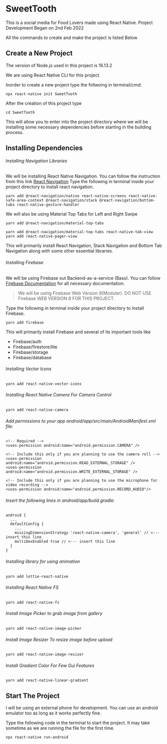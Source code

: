 # SweetTooth
This is a social media for Food Lovers made using React Native. Project Development Began on 2nd Feb 2022

All the commands to create and make the project is listed Below

## Create a New Project
The version of Node.js used in this project is 16.13.2 

We are using React Native CLI for this project.

Inorder to create a new project type the follwoing in terminal/cmd:
```
npx react-native init SweetTooth
```
After the creation of this project type
```
cd SweetTooth
```
This will allow you to enter into the project directory where we will be installing some necessary dependencies before starting in the building process.
## Installing Dependencies

###### Installing Navigation Libraries

We will be installing React Native Navigation. You can follow the instruction from this link [React Navigation](https://reactnavigation.org/docs/getting-started)
Type the following in terminal inside your project directory to install react navigation.
```
yarn add @react-navigation/native react-native-screens react-native-safe-area-context @react-navigation/stack @react-navigation/bottom-tabs react-native-gesture-handler
```
We will also be using Material Top Tabs for Left and Right Swipe
```
yarn add @react-navigation/material-top-tabs
```
```
yarn add @react-navigation/material-top-tabs react-native-tab-view
yarn add react-native-pager-view

```
This will primarily install React Navigation, Stack Navigation and Bottom Tab Navigation along with some other essential libraries.


###### Installing Firebase

We will be using Firebase out Backend-as-a-service (Bass). You can follow [Firebase Documentation](https://firebase.google.com/docs/build) for all necessary documentation.

> We will be using Firebase Web Version 9(Modular). DO NOT USE Firebase WEB VERSION 8 FOR THIS PROJECT.
 
Type the following in terminal inside your project directory to install Firebase.
```
yarn add firebase
```
This will primarily install Firebase and several of its important tools like 
- Firebase/auth
- Firebase/firestore/lite
- Firebase/storage
- Firebase/database

###### Installing Vector Icons

```
yarn add react-native-vector-icons
```

###### Installing React Native Camera For Camera Control
```
yarn add react-native-camera
```

###### Add permissions to your app android/app/src/main/AndroidManifest.xml file:

```
<!-- Required -->
<uses-permission android:name="android.permission.CAMERA" />

<!-- Include this only if you are planning to use the camera roll -->
<uses-permission android:name="android.permission.READ_EXTERNAL_STORAGE" />
<uses-permission android:name="android.permission.WRITE_EXTERNAL_STORAGE" />

<!-- Include this only if you are planning to use the microphone for video recording -->
<uses-permission android:name="android.permission.RECORD_AUDIO"/>
```

###### Insert the following lines in android/app/build.gradle:

```
android {
  ...
  defaultConfig {
    ...
    missingDimensionStrategy 'react-native-camera', 'general' // <--- insert this line
    multiDexEnabled true // <--- insert this line
  }
}
```

###### Installing library for using animation
```
yarn add lottie-react-native
```

###### Installing React Native FS
```
yarn add react-native-fs
```

###### Install Image Picker to grab image from gallery
```
yarn add react-native-image-picker
```

###### Install Image Resizer To resize image before upload
```
yarn add react-native-image-resizer
```

###### Install Gradient Color For Few Gui Features
```
yarn add react-native-linear-gradient
```





## Start The Project

I will be using an external phone for development. You can use an android emulator too as long as it works perfectly fine.

Type the following code in the terminal to start the project. It may take sometime as we are running the file for the first time.
```
npx react-native run-android
```

